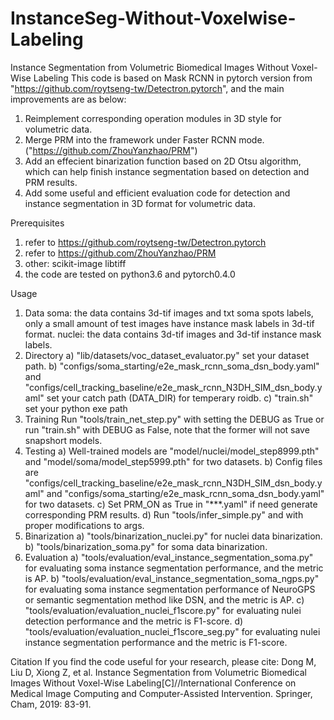 # InstanceSeg-Without-Voxelwise-Labeling
Instance Segmentation from Volumetric Biomedical Images Without Voxel-Wise Labeling
This code is based on Mask RCNN in pytorch version from "https://github.com/roytseng-tw/Detectron.pytorch", and the main improvements are as below:
1) Reimplement corresponding operation modules in 3D style for volumetric data.
2) Merge PRM into the framework under Faster RCNN mode. ("https://github.com/ZhouYanzhao/PRM")
3) Add an effecient binarization function based on 2D Otsu algorithm, which can help finish instance segmentation based on detection and PRM results. 
4) Add some useful and efficient evaluation code for detection and instance segmentation in 3D format for volumetric data.

Prerequisites

1) refer to https://github.com/roytseng-tw/Detectron.pytorch 
2) refer to https://github.com/ZhouYanzhao/PRM
3) other:
         scikit-image
         libtiff
4) the code are tested on python3.6 and pytorch0.4.0

Usage

1) Data
   soma: the data contains 3d-tif images and txt soma spots labels, only a small amount of test images have instance mask labels in 3d-tif format.
   nuclei: the data contains 3d-tif images and 3d-tif instance mask labels.
2) Directory
   a) "lib/datasets/voc_dataset_evaluator.py" set your dataset path.
   b) "configs/soma_starting/e2e_mask_rcnn_soma_dsn_body.yaml" and "configs/cell_tracking_baseline/e2e_mask_rcnn_N3DH_SIM_dsn_body.yaml" set your catch path (DATA_DIR) for temperary roidb.
   c) "train.sh" set your python exe path
3) Training
   Run "tools/train_net_step.py" with setting the DEBUG as True or run "train.sh" with DEBUG as False, note that the former will not save snapshort models.
4) Testing
   a) Well-trained models are "model/nuclei/model_step8999.pth" and "model/soma/model_step5999.pth" for two datasets.
   b) Config files are "configs/cell_tracking_baseline/e2e_mask_rcnn_N3DH_SIM_dsn_body.yaml" and "configs/soma_starting/e2e_mask_rcnn_soma_dsn_body.yaml" for two datasets.
   c) Set PRM_ON as True in "***.yaml" if need generate corresponding PRM results.
   d) Run "tools/infer_simple.py" and with proper modifications to args.
5) Binarization
   a) "tools/binarization_nuclei.py" for nuclei data binarization.
   b) "tools/binarization_soma.py" for soma data binarization.
6) Evaluation
   a) "tools/evaluation/eval_instance_segmentation_soma.py" for evaluating soma instance segmentation performance, and the metric is AP.
   b) "tools/evaluation/eval_instance_segmentation_soma_ngps.py" for evaluating soma instance segmentation performance of NeuroGPS or semantic segmentation method like DSN, and the metric is AP.
   c) "tools/evaluation/evaluation_nuclei_f1score.py" for evaluating nulei detection performance and the metric is F1-score.
   d) "tools/evaluation/evaluation_nuclei_f1score_seg.py" for evaluating nulei instance segmentation performance and the metric is F1-score.

Citation
If you find the code useful for your research, please cite: 
Dong M, Liu D, Xiong Z, et al. Instance Segmentation from Volumetric Biomedical Images Without Voxel-Wise Labeling[C]//International Conference on Medical Image Computing and Computer-Assisted Intervention. Springer, Cham, 2019: 83-91.
